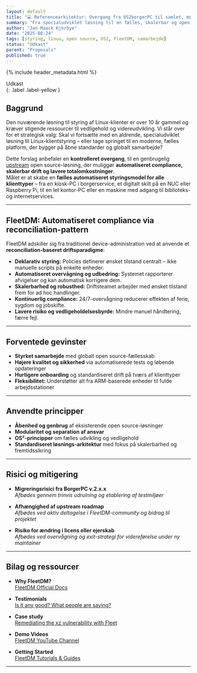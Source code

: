 ```yaml
---
layout: default
title: "💻 Referencearkitektur: Overgang fra OS2borgerPC til samlet, moderne klientstyring"
summary: "Fra specialudviklet løsning til en fælles, skalerbar og open source-baseret platform, der understøtter alt fra kiosk-PC’er til kontorarbejdspladser – med højere sikkerhed, lavere vedligehold og stærkere samarbejde."
author: "Jan Maack Kjerbye"
date: "2025-08-24"
tags: [styring, linux, open source, OS2, FleetDM, samarbejde]
status: "Udkast"
parent: "Proposals"
published: true
---
```


{% include header_metadata.html %}

Udkast  
{: .label .label-yellow }

## Baggrund

Den nuværende løsning til styring af Linux-klienter er over 10 år gammel og kræver stigende ressourcer til vedligehold og videreudvikling.
Vi står over for et strategisk valg: Skal vi fortsætte med en aldrende, specialudviklet løsning til Linux-klientstyring – eller tage springet til en moderne, fælles platform, der bygger på åbne standarder og globalt samarbejde?

Dette forslag anbefaler en **kontrolleret overgang**, til en genbrugelig [upstream](https://maximilianmichels.com/2021/upstream-first/) open source-løsning, der muliggør **automatiseret compliance, skalerbar drift og lavere totalomkostninger**.  
Målet er at skabe en **fælles automatiseret styringsmodel for alle klienttyper** – fra en kiosk-PC i borgerservice, et digitalt skilt på en NUC eller Raspberry Pi, til en let kontor-PC eller en maskine med adgang til biblioteks- og internetservices.

---

## FleetDM: Automatiseret compliance via reconciliation-pattern

FleetDM adskiller sig fra traditionel device-administration ved at anvende et **reconciliation-baseret driftsparadigme**:

- **Deklarativ styring:** Policies definerer ønsket tilstand centralt – ikke manuelle scripts på enkelte enheder.
- **Automatiseret overvågning og udbedring:** Systemet rapporterer afvigelser og kan automatisk korrigere dem.
- **Skalerbarhed og robusthed:** Driftsteamet arbejder med ønsket tilstand frem for ad hoc handlinger.
- **Kontinuerlig compliance:** 24/7-overvågning reducerer effekten af ferie, sygdom og jobskifte.
- **Lavere risiko og vedligeholdelsesbyrde:** Mindre manuel håndtering, færre fejl.

---

## Forventede gevinster

- **Styrket samarbejde** med globalt open source-fællesskab
- **Højere kvalitet og sikkerhed** via automatiserede tests og løbende opdateringer
- **Hurtigere onboarding** og standardiseret drift på tværs af klienttyper
- **Fleksibilitet:** Understøtter alt fra ARM-baserede enheder til fulde arbejdsstationer

---

## Anvendte principper

- **Åbenhed og genbrug** af eksisterende open source-løsninger
- **Modularitet og separation af ansvar**
- **OS²-principper** om fælles udvikling og vedligehold
- **Standardiseret løsnings-arkitektur** med fokus på skalerbarhed og fremtidssikring

---

## Risici og mitigering

- **Migreringsrisici fra BorgerPC v.2.x.x**  
  _Afbødes gennem trinvis udrulning og etablering af testmiljøer_

- **Afhængighed af upstream roadmap**  
  _Afbødes ved aktiv deltagelse i FleetDM-community og bidrag til projektet_

- **Risiko for ændring i licens eller ejerskab**  
  _Afbødes ved overvågning og exit-strategi for videreførelse under ny maintainer_

---

## Bilag og ressourcer

- **Why FleetDM?**  
  [FleetDM Official Docs](https://fleetdm.com/docs)

- **Testimonials**  
  [Is it any good? What people are saying?](https://fleetdm.com/testimonials)

- **Case study**  
[Remediating the xz vulnerability with Fleet](https://fleetdm.com/guides/remediating-the-xz-vulnerability-with-fleet)

- **Demo Videos**   
  [FleetDM YouTube Channel](https://www.youtube.com/@fleetdm)

- **Getting Started**  
  [FleetDM Tutorials & Guides](https://fleetdm.com/docs/get-started/tutorials-and-guides)

---
